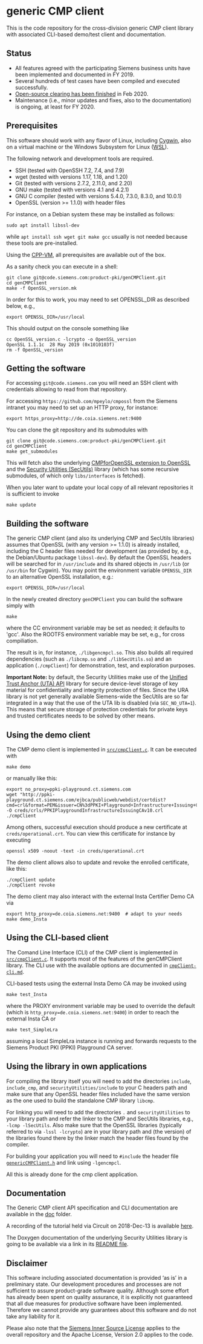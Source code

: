 # generic CMP client

This is the code repository for the cross-division generic CMP client library
with associated CLI-based demo/test client and documentation.


## Status

* All features agreed with the participating Siemens business units
have been implemented and documented in FY 2019.
* Several hundreds of test cases have been compiled and executed successfully.
* [Open-source clearing has been finished](https://sw360.siemens.com/group/guest/projects/-/project/detail/a85b052efc1c3d42ebd3ef217fd600a4#/tab-ClearingStatus) in Feb 2020.
* Maintenance (i.e., minor updates and fixes, also to the documentation)
is ongoing, at least for FY 2020.


## Prerequisites

This software should work with any flavor of Linux, including [Cygwin](https://www.cygwin.com/),
also on a virtual machine or the Windows Subsystem for Linux ([WSL](https://docs.microsoft.com/windows/wsl/about)).

The following network and development tools are required.
* SSH (tested with OpenSSH 7.2, 7.4, and 7.9)
* wget (tested with versions 1.17, 1.18, and 1.20)
* Git (tested with versions 2.7.2, 2.11.0, and 2.20)
* GNU make (tested with versions 4.1 and 4.2.1)
* GNU C compiler (tested with versions 5.4.0, 7.3.0, 8.3.0, and 10.0.1)
* OpenSSL (version >= 1.1.0) with header files

For instance, on a Debian system these may be installed as follows:
```
sudo apt install libssl-dev
```
while `apt install ssh wget git make gcc` usually is not needed because these tools are pre-installed.

Using the [CPP-VM](https://ccp.siemens.com/docs/meta-siemens/docs/getting-started/), all prerequisites are available out of the box.

As a sanity check you can execute in a shell:
```
git clone git@code.siemens.com:product-pki/genCMPClient.git
cd genCMPClient
make -f OpenSSL_version.mk
```
In order for this to work, you may need to set OPENSSL_DIR as described below,
e.g.,
```
export OPENSSL_DIR=/usr/local
```

This should output on the console something like
```
cc OpenSSL_version.c -lcrypto -o OpenSSL_version
OpenSSL 1.1.1c  28 May 2019 (0x1010103f)
rm -f OpenSSL_version
```


## Getting the software

For accessing `git@code.siemens.com` you will need an SSH client with credentials allowing to read from that repository.

For accessing `https://github.com/mpeylo/cmpossl` from the Siemens intranet you may need to set up an HTTP proxy, for instance:
```
export https_proxy=http://de.coia.siemens.net:9400
```
<!---export no_proxy=$no_proxy,code.siemens.com  # not needed since we use SSH for the other (sub-)modules -->

You can clone the git repository and its submodules with
```
git clone git@code.siemens.com:product-pki/genCMPClient.git
cd genCMPClient
make get_submodules
```

This will fetch also the underlying [CMPforOpenSSL extension to OpenSSL](https://github.com/mpeylo/cmpossl) and
the [Security Utilities (SecUtils)](https://code.siemens.com/mo_mm_linux_distribution/securityUtilities) library
(which has some recursive submodules, of which only `libs/interfaces` is fetched).

When you later want to update your local copy of all relevant repositories it is sufficient to invoke
```
make update
```


## Building the software

The generic CMP client (and also its underlying CMP and SecUtils libraries) assumes that OpenSSL (with any version >= 1.1.0) is already installed,
including the C header files needed for development (as provided by, e.g., the Debian/Ubuntu package `libssl-dev`).
By default the OpenSSL headers will be searched for in `/usr/include` and its shared objects in `/usr/lib` (or `/usr/bin` for Cygwin).
You may point the environment variable `OPENSSL_DIR` to an alternative OpenSSL installation, e.g.:
```
export OPENSSL_DIR=/usr/local
```

In the newly created directory `genCMPClient` you can build the software simply with
```
make
```
where the CC environment variable may be set as needed; it defaults to 'gcc'.
Also the ROOTFS environment variable may be set, e.g., for cross compiliation.

The result is in, for instance, `./libgencmpcl.so`.
This also builds all required dependencies (such as `./libcmp.so` and `./libSecUtils.so`) and an application (`./cmpClient`) for demonstration, test, and exploration purposes.

**Important Note:** by default, the Security Utilities make use of the
[Unified Trust Anchor (UTA) API](https://code.siemens.com/hermann.seuschek/uta_api) library
for secure device-level storage of key material for confidentiality and integrity protection of files.
Since the URA library is not yet generally available Siemens-wide the SecUtils are so far integrated in a way that the use of the UTA lib is disabled (via `SEC_NO_UTA=1`).
This means that secure storage of protection credentials for private keys and trusted certificates needs to be solved by other means.


## Using the demo client

The CMP demo client is implemented in [`src/cmpClient.c`](src/cmpClient.c).
It can be executed with
```
make demo
```

or manually like this:

```
export no_proxy=ppki-playground.ct.siemens.com
wget "http://ppki-playground.ct.siemens.com/ejbca/publicweb/webdist/certdist?cmd=crl&format=PEM&issuer=CN%3dPPKI+Playground+Infrastructure+Issuing+CA+v1.0%2cOU%3dCorporate+Technology%2cOU%3dFor+internal+test+purposes+only%2cO%3dSiemens%2cC%3dDE" -O creds/crls/PPKIPlaygroundInfrastructureIssuingCAv10.crl
./cmpClient
```

Among others, successful execution should produce a new certificate at `creds/operational.crt`.
You can view this certificate for instance by executing
```
openssl x509 -noout -text -in creds/operational.crt
```

The demo client allows also to update and revoke the enrolled certificate, like this:
```
./cmpClient update
./cmpClient revoke
```

The demo client may also interact with the external Insta Certifier Demo CA via
```
export http_proxy=de.coia.siemens.net:9400  # adapt to your needs
make demo_Insta
```


## Using the CLI-based client

The Comand Line Interface (CLI) of the CMP client is implemented in [`src/cmpClient.c`](src/cmpClient.c).
It supports most of the features of the genCMPClient library.
The CLI use with the available options are documented in [`cmpClient-cli.md`](doc/cmpClient-cli.md).

CLI-based tests using the external Insta Demo CA may be invoked using
```
make test_Insta
```
where the PROXY environment variable may be used to override the default (which is `http_proxy=de.coia.siemens.net:9400`) in order to reach the external Insta CA
or
```
make test_SimpleLra
```
assuming a local SimpleLra instance is running and forwards requests to the Siemens Product PKI (PPKI) Playground CA server.


## Using the library in own applications

For compiling the library itself you will need to add the directories `include`, `include_cmp`, and `securityUtilities/include` to your C headers path and
make sure that any OpenSSL header files included have the same version as the one used to build the standalone CMP library `libcmp`.

For linking you will need to add the directories `.` and `securityUtilities` to your library path and
refer the linker to the CMP and SecUtils libraries, e.g., `-lcmp -lSecUtils`.
Also make sure that the OpenSSL libraries (typically referred to via `-lssl -lcrypto`) are in your library path and
(the version) of the libraries found there by the linker match the header files found by the compiler.

For building your application you will need to `#include` the header file [`genericCMPClient.h`](include/genericCMPClient.h) and link using `-lgencmpcl`.

All this is already done for the cmp client application.


## Documentation

The Generic CMP client API specification and CLI documentation are available in the [doc](doc/) folder.

A recording of the tutorial held via Circuit on 2018-Dec-13 is available [here](https://myvideo.siemens.com/media/1_f7bjtdba).

The Doxygen documentation of the underlying Security Utilities library is going to be available
via a link in its [README file](https://code.siemens.com/mo_mm_linux_distribution/securityUtilities/blob/development/README.md).


## Disclaimer

This software including associated documentation is provided ‘as is’ in a preliminary state.
Our development procedures and processes are not sufficient to assure product-grade software quality.
Although some effort has already been spent on quality assurance,
it is explicitly not guaranteed that all due measures for productive software have been implemented.
Therefore we cannot provide any guarantees about this software and do not take any liability for it.

Please also note that the [Siemens Inner Source License](LICENSE) applies to
the overall repository and the Apache License, Version 2.0 applies to the code.
